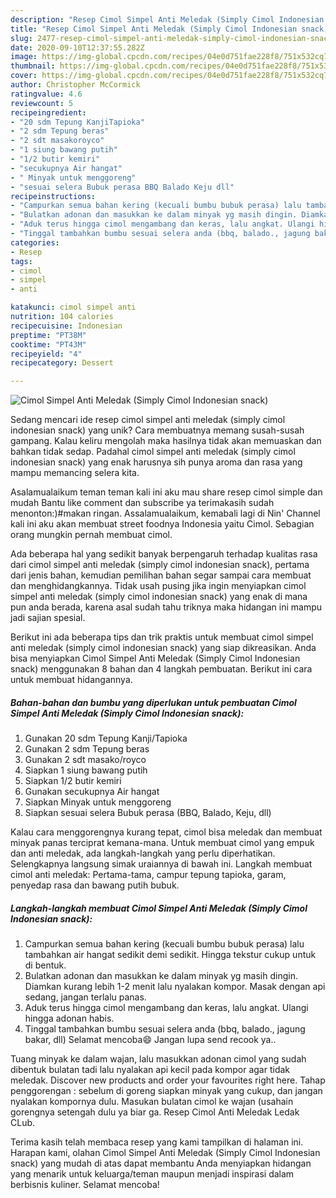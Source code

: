 ```yaml
---
description: "Resep Cimol Simpel Anti Meledak (Simply Cimol Indonesian snack) Anti Gagal"
title: "Resep Cimol Simpel Anti Meledak (Simply Cimol Indonesian snack) Anti Gagal"
slug: 2477-resep-cimol-simpel-anti-meledak-simply-cimol-indonesian-snack-anti-gagal
date: 2020-09-10T12:37:55.282Z
image: https://img-global.cpcdn.com/recipes/04e0d751fae228f8/751x532cq70/cimol-simpel-anti-meledak-simply-cimol-indonesian-snack-foto-resep-utama.jpg
thumbnail: https://img-global.cpcdn.com/recipes/04e0d751fae228f8/751x532cq70/cimol-simpel-anti-meledak-simply-cimol-indonesian-snack-foto-resep-utama.jpg
cover: https://img-global.cpcdn.com/recipes/04e0d751fae228f8/751x532cq70/cimol-simpel-anti-meledak-simply-cimol-indonesian-snack-foto-resep-utama.jpg
author: Christopher McCormick
ratingvalue: 4.6
reviewcount: 5
recipeingredient:
- "20 sdm Tepung KanjiTapioka"
- "2 sdm Tepung beras"
- "2 sdt masakoroyco"
- "1 siung bawang putih"
- "1/2 butir kemiri"
- "secukupnya Air hangat"
- " Minyak untuk menggoreng"
- "sesuai selera Bubuk perasa BBQ Balado Keju dll"
recipeinstructions:
- "Campurkan semua bahan kering (kecuali bumbu bubuk perasa) lalu tambahkan air hangat sedikit demi sedikit. Hingga tekstur cukup untuk di bentuk."
- "Bulatkan adonan dan masukkan ke dalam minyak yg masih dingin. Diamkan kurang lebih 1-2 menit lalu nyalakan kompor. Masak dengan api sedang, jangan terlalu panas."
- "Aduk terus hingga cimol mengambang dan keras, lalu angkat. Ulangi hingga adonan habis."
- "Tinggal tambahkan bumbu sesuai selera anda (bbq, balado., jagung bakar, dll) Selamat mencoba😄 Jangan lupa send recook ya.."
categories:
- Resep
tags:
- cimol
- simpel
- anti

katakunci: cimol simpel anti 
nutrition: 104 calories
recipecuisine: Indonesian
preptime: "PT38M"
cooktime: "PT43M"
recipeyield: "4"
recipecategory: Dessert

---
```



![Cimol Simpel Anti Meledak (Simply Cimol Indonesian snack)](https://img-global.cpcdn.com/recipes/04e0d751fae228f8/751x532cq70/cimol-simpel-anti-meledak-simply-cimol-indonesian-snack-foto-resep-utama.jpg)

Sedang mencari ide resep cimol simpel anti meledak (simply cimol indonesian snack) yang unik? Cara membuatnya memang susah-susah gampang. Kalau keliru mengolah maka hasilnya tidak akan memuaskan dan bahkan tidak sedap. Padahal cimol simpel anti meledak (simply cimol indonesian snack) yang enak harusnya sih punya aroma dan rasa yang mampu memancing selera kita.

Asalamualaikum teman teman kali ini aku mau share resep cimol simple dan mudah Bantu like comment dan subscribe ya terimakasih sudah menonton:)#makan ringan. Assalamualaikum, kemabali lagi di Nin&#39; Channel kali ini aku akan membuat street foodnya Indonesia yaitu Cimol. Sebagian orang mungkin pernah membuat cimol.

Ada beberapa hal yang sedikit banyak berpengaruh terhadap kualitas rasa dari cimol simpel anti meledak (simply cimol indonesian snack), pertama dari jenis bahan, kemudian pemilihan bahan segar sampai cara membuat dan menghidangkannya. Tidak usah pusing jika ingin menyiapkan cimol simpel anti meledak (simply cimol indonesian snack) yang enak di mana pun anda berada, karena asal sudah tahu triknya maka hidangan ini mampu jadi sajian spesial.


Berikut ini ada beberapa tips dan trik praktis untuk membuat cimol simpel anti meledak (simply cimol indonesian snack) yang siap dikreasikan. Anda bisa menyiapkan Cimol Simpel Anti Meledak (Simply Cimol Indonesian snack) menggunakan 8 bahan dan 4 langkah pembuatan. Berikut ini cara untuk membuat hidangannya.

<!--inarticleads1-->

##### Bahan-bahan dan bumbu yang diperlukan untuk pembuatan Cimol Simpel Anti Meledak (Simply Cimol Indonesian snack):

1. Gunakan 20 sdm Tepung Kanji/Tapioka
1. Gunakan 2 sdm Tepung beras
1. Gunakan 2 sdt masako/royco
1. Siapkan 1 siung bawang putih
1. Siapkan 1/2 butir kemiri
1. Gunakan secukupnya Air hangat
1. Siapkan  Minyak untuk menggoreng
1. Siapkan sesuai selera Bubuk perasa (BBQ, Balado, Keju, dll)


Kalau cara menggorengnya kurang tepat, cimol bisa meledak dan membuat minyak panas terciprat kemana-mana. Untuk membuat cimol yang empuk dan anti meledak, ada langkah-langkah yang perlu diperhatikan. Selengkapnya langsung simak uraiannya di bawah ini. Langkah membuat cimol anti meledak: Pertama-tama, campur tepung tapioka, garam, penyedap rasa dan bawang putih bubuk. 

<!--inarticleads2-->

##### Langkah-langkah membuat Cimol Simpel Anti Meledak (Simply Cimol Indonesian snack):

1. Campurkan semua bahan kering (kecuali bumbu bubuk perasa) lalu tambahkan air hangat sedikit demi sedikit. Hingga tekstur cukup untuk di bentuk.
1. Bulatkan adonan dan masukkan ke dalam minyak yg masih dingin. Diamkan kurang lebih 1-2 menit lalu nyalakan kompor. Masak dengan api sedang, jangan terlalu panas.
1. Aduk terus hingga cimol mengambang dan keras, lalu angkat. Ulangi hingga adonan habis.
1. Tinggal tambahkan bumbu sesuai selera anda (bbq, balado., jagung bakar, dll) Selamat mencoba😄 Jangan lupa send recook ya..


Tuang minyak ke dalam wajan, lalu masukkan adonan cimol yang sudah dibentuk bulatan tadi lalu nyalakan api kecil pada kompor agar tidak meledak. Discover new products and order your favourites right here. Tahap penggorengan : sebelum di goreng siapkan minyak yang cukup, dan jangan nyalakan kompornya dulu. Masukan bulatan cimol ke wajan (usahain gorengnya setengah dulu ya biar ga. Resep Cimol Anti Meledak Ledak CLub. 

Terima kasih telah membaca resep yang kami tampilkan di halaman ini. Harapan kami, olahan Cimol Simpel Anti Meledak (Simply Cimol Indonesian snack) yang mudah di atas dapat membantu Anda menyiapkan hidangan yang menarik untuk keluarga/teman maupun menjadi inspirasi dalam berbisnis kuliner. Selamat mencoba!
